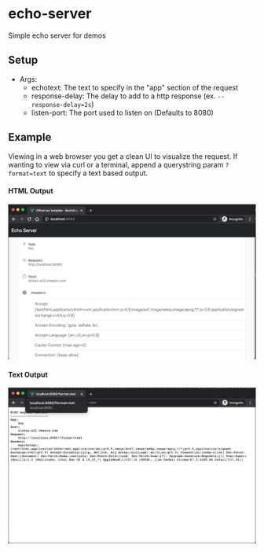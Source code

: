 # echo-server
Simple echo server for demos

## Setup
- Args:
  - echotext: The text to specify in the "app" section of the request
  - response-delay: The delay to add to a http response (ex. `--response-delay=2s`)
  - listen-port: The port used to listen on (Defaults to 8080)
  
## Example

Viewing in a web browser you get a clean UI to visualize the request. 
If wanting to view via curl or a terminal, append a querystring param `?format=text` to specify a text based output.

#### HTML Output
![example output](img/output.png)

#### Text Output
![example text output](img/output-text.png)
